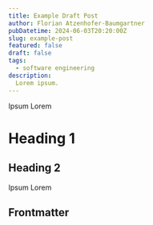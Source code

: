 ```yaml
---
title: Example Draft Post
author: Florian Atzenhofer-Baumgartner
pubDatetime: 2024-06-03T20:20:00Z
slug: example-post
featured: false
draft: false
tags:
  - software engineering
description:
  Lorem ipsum.
---
```


Ipsum Lorem
# Heading 1
## Heading 2
Ipsum Lorem

## Frontmatter
